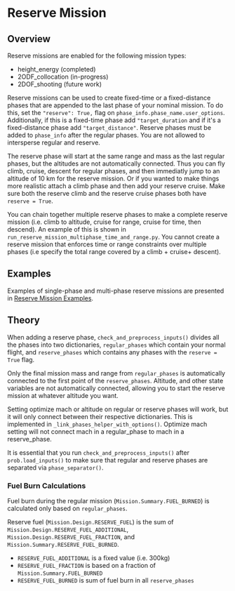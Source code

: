 # Reserve Mission

## Overview
Reserve missions are enabled for the following mission types:
* height_energy    (completed)
* 2ODF_collocation (in-progress)
* 2DOF_shooting    (future work)

Reserve missions can be used to create fixed-time or a fixed-distance phases that are appended to the last phase of your nominal mission. 
To do this, set the `"reserve": True,` flag on `phase_info.phase_name.user_options`. 
Additionally, if this is a fixed-time phase add `"target_duration` and if it's a fixed-distance phase add `"target_distance"`. 
Reserve phases must be added to `phase_info` after the regular phases. You are not allowed to intersperse regular and reserve. 

The reserve phase will start at the same range and mass as the last regular phases, but the altitudes are not automatically connected. 
Thus you can fly climb, cruise, descent for regular phases, and then immediatly jump to an altitude of 10 km for the reserve mission. 
Or if you wanted to make things more realistic attach a climb phase and then add your reserve cruise. Make sure both the reserve climb and the reserve cruise phases both have `reserve = True`.

You can chain together multiple reserve phases to make a complete reserve mission (i.e. climb to altitude, cruise for range, cruise for time, then descend). 
An example of this is shown in `run_reserve_mission_multiphase_time_and_range.py`. 
You cannot create a reserve mission that enforces time or range constraints over multiple phases (i.e specify the total range covered by a climb + cruise+ descent). 

## Examples
Examples of single-phase and multi-phase reserve missions are presented in [Reserve Mission Examples](../examples/reserve_missions.md).

## Theory
When adding a reserve phase, `check_and_preprocess_inputs()` divides all the phases into two dictionaries, `regular_phases` which contain your normal flight, and `reserve_phases` which contains any phases with the `reserve = True` flag.

Only the final mission mass and range from `regular_phases` is automatically connected to the first point of the `reserve_phases`. 
Altitude, and other state variables are not automatically connected, allowing you to start the reserve mission at whatever altitude you want.

Setting optimize mach or altitude on regular or reserve phases will work, but it will only connect between their respective dictionaries. 
This is implemented in `_link_phases_helper_with_options()`. Optimize mach setting will not connect mach in a regular_phase to mach in a reserve_phase. 

It is essential that you run `check_and_preprocess_inputs()` after `prob.load_inputs()` to make sure that regular and reserve phases are separated via `phase_separator()`.

### Fuel Burn Calculations
Fuel burn during the regular mission (`Mission.Summary.FUEL_BURNED`) is calculated only based on `regular_phases`. 

Reserve fuel (`Mission.Design.RESERVE_FUEL`) is the sum of `Mission.Design.RESERVE_FUEL_ADDITIONAL`, `Mission.Design.RESERVE_FUEL_FRACTION`, and `Mission.Summary.RESERVE_FUEL_BURNED`. 
* `RESERVE_FUEL_ADDITIONAL` is a fixed value (i.e. 300kg)
* `RESERVE_FUEL_FRACTION` is based on a fraction of `Mission.Summary.FUEL_BURNED` 
* `RESERVE_FUEL_BURNED` is sum of fuel burn in all `reserve_phases`